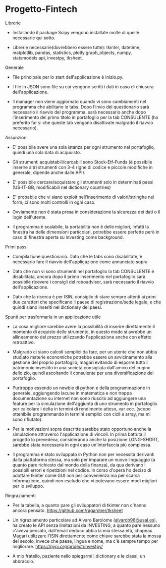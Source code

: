 # Progetto-Fintech

Librerie

  * Installando il package Scipy vengono installate molte di quelle necessarie qui sotto.

  * Librerie necessarie(dovrebbero essere tutte): tkinter, datetime, matplotlib, pandas, statistics, plotly.graph_objects, numpy, statsmodels.api, investpy, tksheet.

Generale

  * File principale per lo start dell'applicazione è Inizio.py.

  * I file in JSON sono file su cui vengono scritti i dati in caso di chiusura dell'applicazione.

  * Il manager non viene aggiornato quando vi sono cambiamenti nel programma che abilitano le tabs. Dopo l'invio del questionario sarà necessario il riavvio del programma, sarà necessario anche dopo l'inserimento del primo titolo in portafoglio per la tab CONSULENTE (ho preferito far si che queste tab vengano disattivate malgrado il riavvio necessario).

Assunzioni

 * E' possibile avere una sola istanza per ogni strumento nel portafoglio, quindi una sola data di acquuisto.

 * Gli strumenti acquistabili/cercabili sono Stock-Etf-Funds (è possibile inserire altri strumenti con 3-4 righe di codice e piccole        modifiche in generale, dipende anche dalle API).

 * E' possibile cercare/acquistare gli strumenti solo in determinati paesi (US-IT-GB, modificabili nel dictionary countries)

* E' probabile che vi siano exploit nell'inserimento di valori/stringhe nei form, ci sono molti controlli in ogni caso.

* Ovviamente non è stata presa in considerazione la sicurezza dei dati o il login dell'utente.

* Il programma è scalabile, la portabilità non è delle migliori, infatti la finestra ha delle dimensioni particolari, potrebbe essere perfette però in caso di finestra aperta su Investing come background.

Primi passi

* Compilazione questionario. Dato che le tabs sono disabilitate, è necessario fare il riavvio dell'applicazione come annunciato sopra

* Dato che non vi sono strumenti nel portafoglio la tab CONSULENTE è disabilitata, ancora dopo il primo inserimento nel portafoglio sarà possibile ricevere i consigli del roboadvisor, sarà necessario il riavvio dell'applicazione.

* Dato che la ricerca è per ISIN, consiglio di stare sempre attenti ai primi due caratteri che specificano il paese di registrazione/sede legale, e che quindi siano inseriti nel dictionary dei paesi.

Spunti per trasformarla in un applicazione utile

* La cosa migliore sarebbe avere la possibilità di inserire direttamente il momento di acquisto dello strumento, in questo modo si 
avrebbe un allineamento del prezzo utilizzando l'applicazione anche con effetto retroattivo.

* Malgrado ci siano calcoli semplici da fare, per un utente che non abbia studiato materie economiche potrebbe essere un avvicinamento alla gestione del proprio portafoglio, magari evitando di esporre tutto il patrimonio investito in una società consigliata dall'amico del cugino dello zio, quindi ascoltando il consulente per una diversificazione del portafoglio.

* Purtroppo essendo un newbie di python e della programmazione in generale, aggiungendo lacune in matematica e non troppa documentazione su internet non sono riuscito ad aggiungere una feature per la simulazione dell'aggiunta di uno strumento in portafoglio per calcolare i delta in termini di rendimento atteso, var ecc. (scopo ottenibile programmando in termini semplici con cicli e array, ma mi sono rifiutato).

* Per le motivazioni sopra descritte sarebbe stato opportuno anche la simulazione attraverso l'applicazione di vincoli. In prima battuta il progetto lo prevedeva, considerando anche la posizione LONG-SHORT, sarebbe stata necessaria in ogni caso un'interfaccia più complessa.

* Il programma è stato sviluppato in Python non per necessità derivanti dalla piattaforma stessa, ma solo per imparare un nuovo linguaggio (a quanto pare richiesto dal mondo della finanza), da qua derivano i possibili errori e ripetizioni nel codice. In corso d'opera ho deciso di adottare tkinter come GUI non per convenienza ma per scarsa informazione, quindi non escludo che vi potevano essere modi migliori per lo sviluppo.

Ringraziamenti

* Per la tabella, a quanto pare gli sviluppatori di tkinter non c'hanno ancora pensato. https://github.com/ragardner/tksheet

* Un rigraziamento particolare ad Alvaro Barolome (alvarob96@usal.es), ha creato le API senza limitazioni da INVESTING, a quanto pare nessuno c'aveva pensato, dall'email deduco abbia la mia stessa età, chapeau. Magari utilizzare l'ISIN direttamente come chiave sarebbe stata la mossa del secolo, invece che paese, lingua e nome, ma c'è sempre tempo per migliorare. https://pypi.org/project/investpy/

* A mio fratello, paziente nello spiegarmi i dictionary e le classi, un abbraccio.

